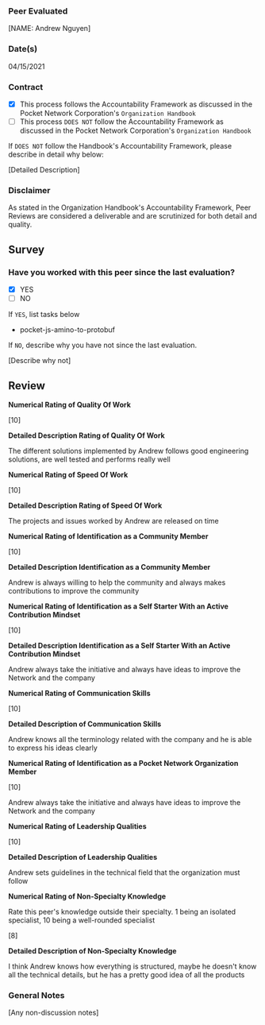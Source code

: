 ### Peer Evaluated
[NAME: Andrew Nguyen]
### Date(s)
04/15/2021
### Contract
- [X] This process follows the Accountability Framework as discussed in the Pocket Network Corporation's `Organization Handbook`
- [ ] This process `DOES NOT` follow the Accountability Framework as discussed in the Pocket Network Corporation's `Organization Handbook`

If `DOES NOT` follow the Handbook's Accountability Framework, please describe in detail why below:

[Detailed Description]
### Disclaimer
As stated in the Organization Handbook's Accountability Framework, Peer Reviews are considered a deliverable and are scrutinized for both detail and quality.
## Survey
### Have you worked with this peer since the last evaluation?
- [X] YES
- [ ] NO

If `YES`, list tasks below
- pocket-js-amino-to-protobuf


If `NO`, describe why you have not since the last evaluation.

[Describe why not]
## Review
**Numerical Rating of Quality Of Work** 

[10]

**Detailed Description Rating of Quality Of Work** 

The different solutions implemented by Andrew follows good engineering solutions, are well tested and performs really well

**Numerical Rating of Speed Of Work** 

[10]

**Detailed Description Rating of Speed Of Work** 

The projects and issues worked by Andrew are released on time


**Numerical Rating of Identification as a Community Member** 

[10]

**Detailed Description Identification as a Community Member** 

Andrew is always willing to help the community and always makes contributions to improve the community

**Numerical Rating of Identification as a Self Starter With an Active Contribution Mindset** 

[10]

**Detailed Description Identification as a Self Starter With an Active Contribution Mindset** 

Andrew always take the initiative and always have ideas to improve the Network and the company

**Numerical Rating of Communication Skills** 

[10]

**Detailed Description of Communication Skills** 

Andrew knows all the terminology related with the company and he is able to express his ideas clearly

**Numerical Rating of Identification as a Pocket Network Organization Member** 

[10]

Andrew always take the initiative and always have ideas to improve the Network and the company

**Numerical Rating of Leadership Qualities** 

[10]

**Detailed Description of Leadership Qualities** 

Andrew sets guidelines in the technical field that the organization must follow

**Numerical Rating of Non-Specialty Knowledge** 

Rate this peer's knowledge outside their specialty. 1 being an isolated specialist, 10 being a well-rounded specialist

[8]

**Detailed Description of Non-Specialty Knowledge** 

I think Andrew knows how everything is structured, maybe he doesn't know all the technical details, but he has a pretty good idea of all the products 



### General Notes
[Any non-discussion notes]
